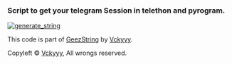 ### Script to get your telegram Session in telethon and pyrogram.

<a href="https://repl.it/@vckyou/GeezString#main.py"><img src="https://img.shields.io/badge/run-string__session.py-blue?style=for-the-badge&logo=repl.it" alt="generate_string" /></a>

This code is part of [GeezString](https://github.com/Vckyou/FromVT-Ubot) by [Vckyyy](https://github.com/Vckyou).

Copyleft © [Vckyyy](https://github.com/Vckyou),  All wrongs reserved.
